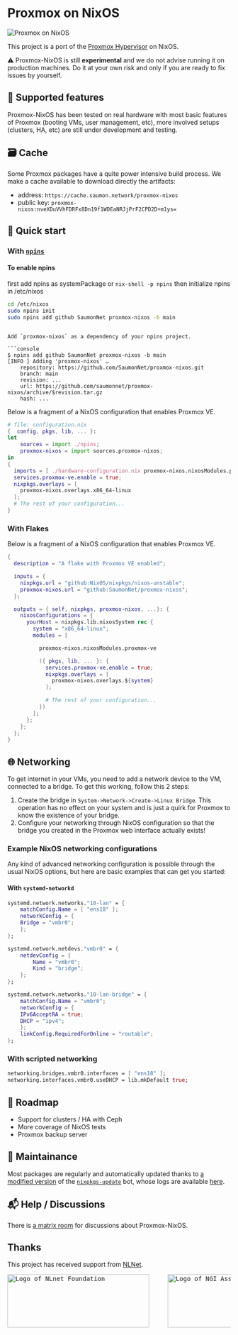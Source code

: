 # Proxmox on NixOS

![Proxmox on NixOS](proxmox-nixos.png)

This project is a port of the [Proxmox Hypervisor](https://www.proxmox.com/) on NixOS.

⚠️ Proxmox-NixOS is still **experimental** and we do not advise running it on production machines. Do it at your own risk and only if you are ready to fix issues by yourself.

## 🚦 Supported features

Proxmox-NixOS has been tested on real hardware with most basic features of Proxmox (booting VMs, user management, etc), more involved setups (clusters, HA, etc) are still under development and testing.

## 🗃️ Cache

Some Proxmox packages have a quite power intensive build process. We make a cache available to download directly the artifacts:
- address: `https://cache.saumon.network/proxmox-nixos`
- public key: `proxmox-nixos:nveXDuVVhFDRFx8Dn19f1WDEaNRJjPrF2CPD2D+m1ys=`

## 🚀 Quick start

### With [`npins`](https://github.com/andir/npins)

#### To enable npins
first add npins as systemPackage or `nix-shell -p npins`
then initialize npins in /etc/nixos
```bash
cd /etc/nixos
sudo npins init
sudo npins add github SaumonNet proxmox-nixos -b main
```



```

Add `proxmox-nixos` as a dependency of your npins project.

```console
$ npins add github SaumonNet proxmox-nixos -b main
[INFO ] Adding 'proxmox-nixos' …
    repository: https://github.com/SaumonNet/proxmox-nixos.git
    branch: main
    revision: ...
    url: https://github.com/saumonnet/proxmox-nixos/archive/$revision.tar.gz
    hash: ...
```

Below is a fragment of a NixOS configuration that enables Proxmox VE.

```nix
# file: configuration.nix
{  config, pkgs, lib, ... }:
let
    sources = import ./npins;
    proxmox-nixos = import sources.proxmox-nixos;
in
{
  imports = [ ./hardware-configuration.nix proxmox-nixos.nixosModules.proxmox-ve ];
  services.proxmox-ve.enable = true;
  nixpkgs.overlays = [
    proxmox-nixos.overlays.x86_64-linux
  ];
  # The rest of your configuration...
}
```

### With Flakes

Below is a fragment of a NixOS configuration that enables Proxmox VE.

```nix
{
  description = "A flake with Proxmox VE enabled";

  inputs = {
    nixpkgs.url = "github:NixOS/nixpkgs/nixos-unstable";
    proxmox-nixos.url = "github:SaumonNet/proxmox-nixos";
  };

  outputs = { self, nixpkgs, proxmox-nixos, ...}: {
    nixosConfigurations = {
      yourHost = nixpkgs.lib.nixosSystem rec {
        system = "x86_64-linux";
        modules = [

          proxmox-nixos.nixosModules.proxmox-ve

          ({ pkgs, lib, ... }: {
            services.proxmox-ve.enable = true;
            nixpkgs.overlays = [
              proxmox-nixos.overlays.${system}
            ];

            # The rest of your configuration...
          })
        ];
      };
    };
  };
}
```

## 🌐 Networking

To get internet in your VMs, you need to add a network device to the VM, connected to a bridge. To get this working, follow this 2 steps:
1) Create the bridge in `System->Network->Create->Linux Bridge`. This operation has no effect on your system and is just a quirk for Proxmox to know the existence of your bridge.
2) Configure your networking through NixOS configuration so that the bridge you created in the Proxmox web interface actually exists!

### Example NixOS networking configurations

Any kind of advanced networking configuration is possible through the usual NixOS options, but here are basic examples that can get you started:

#### With `systemd-networkd`

```nix
systemd.network.networks."10-lan" = {
    matchConfig.Name = [ "ens18" ];
    networkConfig = {
    Bridge = "vmbr0";
    };
};

systemd.network.netdevs."vmbr0" = {
    netdevConfig = {
        Name = "vmbr0";
        Kind = "bridge";
    };
};

systemd.network.networks."10-lan-bridge" = {
    matchConfig.Name = "vmbr0";
    networkConfig = {
    IPv6AcceptRA = true;
    DHCP = "ipv4";
    };
    linkConfig.RequiredForOnline = "routable";
};
```

### With scripted networking

```nix
networking.bridges.vmbr0.interfaces = [ "ens18" ];
networking.interfaces.vmbr0.useDHCP = lib.mkDefault true;
```

## 🚧 Roadmap

- Support for clusters / HA with Ceph
- More coverage of NixOS tests
- Proxmox backup server

## 🔧 Maintainance

Most packages are regularly and automatically updated thanks to [a modified version](https://github.com/SaumonNet/proxmox-nixos-update) of the [`nixpkgs-update`](https://github.com/nix-community/nixpkgs-update) bot, whose logs are available [here](https://proxmox-nixos-update-logs.saumon.network/).

## 📬 Help / Discussions

There is [a matrix room](https://matrix.to/#/#proxmox-nixos:matrix.org) for discussions about Proxmox-NixOS.

## Thanks

This project has received support from [NLNet](https://nlnet.nl/).
<pre><img alt="Logo of NLnet Foundation" src="https://nlnet.nl/logo/banner.svg" width="320px" height="120px" />     <img alt="Logo of NGI Assure" src="https://nlnet.nl/image/logos/NGIAssure_tag.svg" width="320px" height="120px" /></pre>
